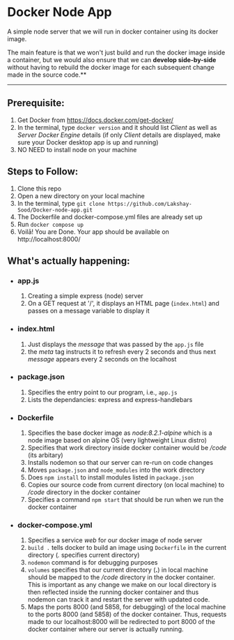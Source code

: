 # Docker Node App
A simple node server that we will run in docker container using its docker image.

The main feature is that we won't just build and run the docker image inside a container, but we would also ensure that we can **develop side-by-side** without having to rebuild the docker image for each subsequent change made in the source code.**
    
---

## Prerequisite:
1. Get Docker from https://docs.docker.com/get-docker/
2. In the terminal, type `docker version` and it should list *Client* as well as *Server Docker Engine* details
(if only *Client* details are displayed, make sure your Docker desktop app is up and running)
3. NO NEED to install node on your machine

## Steps to Follow:
1. Clone this repo
  1. Open a new directory on your local machine
  2. In the terminal, type `git clone https://github.com/Lakshay-Sood/Docker-node-app.git`
2. The Dockerfile and docker-compose.yml files are already set up
3. Run `docker compose up`
4. Voilā! You are Done. Your app should be available on http://localhost:8000/

## What's actually happening:
- ### **app.js**
  1. Creating a simple express (node) server
  2. On a GET request at '/', it displays an HTML page (`index.html`) and passes on a message variable to display it
  
- ### **index.html**
  1. Just displays the *message* that was passed by the `app.js` file
  2. the *meta* tag instructs it to refresh every 2 seconds and thus next *message* appears every 2 seconds on the localhost
  
- ### **package.json**
  1. Specifies the entry point to our program, i.e., `app.js`
  2. Lists the dependancies: express and express-handlebars
  
- ### **Dockerfile**
  1. Specifies the base docker image as *node:8.2.1-alpine* which is a node image based on alpine OS (very lightweight Linux distro)
  2. Specifies that work directory inside docker container would be */code* (its arbitary)
  3. Installs nodemon so that our server can re-run on code changes
  4. Moves `package.json` and `node_modules` into the work directory
  5. Does `npm install` to install modules listed in `package.json`
  6. Copies our source code from current directory (on local machine) to */code* directory in the docker container
  7. Specifies a command `npm start` that should be run when we run the docker container
  
- ### **docker-compose.yml**
  1. Specifies a service *web* for our docker image of node server
  2. `build .` tells docker to build an image using `Dockerfile` in the current directory (*.* specifies current directory)
  3. `nodemon` command is for debugging purposes
  4. `volumes` specifies that our current directory (**.**) in local machine should be mapped to the */code* directory in the docker container.
  This is important as any change we make on our local directory is then reflected inside the running docker container and thus nodemon can track it and restart the server with updated code.
  5. Maps the ports 8000 (and 5858, for debugging) of the local machine to the ports 8000 (and 5858) of the docker container.
  Thus, requests made to our localhost:8000 will be redirected to port 8000 of the docker container where our server is actually running.
  
